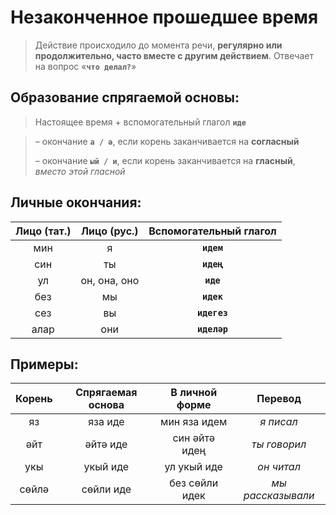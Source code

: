 # Незаконченное прошедшее время

> Действие происходило до момента речи, **регулярно или продолжительно, часто вместе с другим действием**. Отвечает на вопрос «**`что делал?`**»

## Образование спрягаемой основы:

> Настоящее время + вспомогательный глагол **`иде`**

> – окончание **`а / ә`**, если корень заканчивается на **согласный**
>
> – окончание **`ый / и`**, если корень заканчивается на **гласный**, *вместо этой гласной*

## Личные окончания:

| Лицо (тат.) | Лицо (рус.)  | Вспомогательный глагол |
|:-----------:|:------------:|:----------------------:|
| мин         | я            | **`идем`**             |
| син         | ты           | **`идең`**             |
| ул          | он, она, оно | **`иде`**              |
| без         | мы           | **`идек`**             |
| сез         | вы           | **`идегез`**           |
| алар        | они          | **`иделәр`**           |

## Примеры:

| Корень | Спрягаемая основа | В личной форме | Перевод           |
|:------:|:-----------------:|:--------------:|:-----------------:|
| яз     | яза иде           | мин яза идем   | *я писал*         |
| әйт    | әйтә иде          | син әйтә идең  | *ты говорил*      |
| укы    | укый иде          | ул укый иде    | *он читал*        |
| сөйлә  | сөйли иде         | без сөйли идек | *мы рассказывали* |
